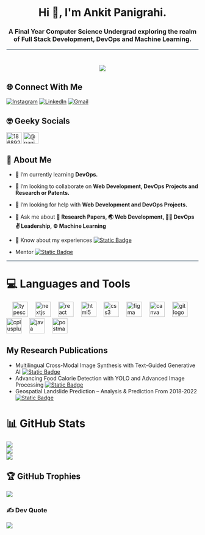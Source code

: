 <h1 align="center">Hi 👋, I'm Ankit Panigrahi.</h1>
<h3 align="center">A Final Year Computer Science Undergrad exploring the realm of Full Stack Development, DevOps and Machine Learning.</h3>
<hr style="height:2px;border:none;color:#758694;background-color:#758694; border-radius:5px">

# <p align="center">[![](https://visitcount.itsvg.in/api?id=PanigrahiAnkit&icon=2&color=9)](https://visitcount.itsvg.in)</p>

## 🌐 Connect With Me 
[![Instagram](	https://img.shields.io/badge/Instagram-E4405F?style=for-the-badge&logo=instagram&logoColor=white)](https://instagram.com/panigrahi_3552) [![LinkedIn](https://img.shields.io/badge/LinkedIn-0077B5?style=for-the-badge&logo=linkedin&logoColor=white)](https://www.linkedin.com/in/panigrahi0702/) 
[![Gmail](https://img.shields.io/badge/Gmail-D14836?style=for-the-badge&logo=gmail&logoColor=white)](mailto:panigrahi0702@gmail.com)

## 🤓 Geeky Socials
<a href="https://stackoverflow.com/users/18689262" target="_blank"><img align="center" src="https://raw.githubusercontent.com/rahuldkjain/github-profile-readme-generator/master/src/images/icons/Social/stack-overflow.svg" alt="18689262" height="30" width="40" /></a>
<a href="https://www.hackerrank.com/@panigrahi3552" target="_blank"><img align="center" src="https://raw.githubusercontent.com/rahuldkjain/github-profile-readme-generator/master/src/images/icons/Social/hackerrank.svg" alt="@panigrahi3552" height="30" width="40" /></a>


## 🧑 About Me

- 🌱 I’m currently learning **DevOps.**

- 👯 I’m looking to collaborate on **Web Development, DevOps Projects and Research or Patents.**

- 🤝 I’m looking for help with **Web Development and DevOps Projects.**

- 💬 Ask me about **📜 Research Papers, 🌏 Web Development, 🧑‍💻 DevOps ✌️ Leadership, ⚙️ Machine Learning**

- 📄 Know about my experiences [![Static Badge](https://img.shields.io/badge/My%20Resume-E68369?style=flat)](https://drive.google.com/file/d/1ou-xUhGgdxpdbxxjjSF165ROUeI-IjZk/view?usp=drive_link)

- Mentor [![Static Badge](https://img.shields.io/badge/Dipesh%20Ranjan-4A249D?style=flat&logo=github)](https://github.com/dipesh2508)

<hr style="height:2px;border:none;color:#758694;background-color:#758694; border-radius:5px">

# 💻 Languages and Tools
<div align="left>
  <img src="https://skillicons.dev/icons?i=js" height="40" alt="javascript logo"  />
  <img width="12" />
  <img src="https://skillicons.dev/icons?i=ts" height="40" alt="typescript logo"  />
  <img width="12" />
  <img src="https://skillicons.dev/icons?i=nextjs" height="40" alt="nextjs logo"  />
  <img width="12" />
  <img src="https://skillicons.dev/icons?i=react" height="40" alt="react logo"  />
  <img width="12" />
  <img src="https://skillicons.dev/icons?i=html" height="40" alt="html5 logo"  />
  <img width="12" />
  <img src="https://cdn.jsdelivr.net/gh/devicons/devicon/icons/css3/css3-original.svg" height="40" alt="css3 logo"  />
  <img width="12" />
  <img src="https://cdn.jsdelivr.net/gh/devicons/devicon/icons/figma/figma-original.svg" height="40" alt="figma logo"  />
  <img width="12" />
  <img src="https://cdn.jsdelivr.net/gh/devicons/devicon/icons/canva/canva-original.svg" height="40" alt="canva logo"  />
  <img width="12" />
  <img src="https://skillicons.dev/icons?i=git" height="40" alt="git logo"  />
  <img width="12" />
  <img src="https://cdn.simpleicons.org/c++/00599C" height="40" alt="cplusplus logo"  />
  <img width="12" />
   <img src="https://skillicons.dev/icons?i=java" height="40" alt="java logo"  />
  <img width="12" />
    <img src="https://skillicons.dev/icons?i=postman" height="40" alt="postman logo"/>
</div>

## My Research Publications
- Multilingual Cross-Modal Image Synthesis with Text-Guided Generative AI [![Static Badge](https://img.shields.io/badge/🔗_Link-E90074?style=flat)](https://cict23.bmiet.net/proceedings/pdfs/CCICT2024-1sjBvpXHlRhMfe9ll1wlwn/746200a578/746200a578.pdf)
- Advancing Food Calorie Detection with YOLO and Advanced Image Processing [![Static Badge](https://img.shields.io/badge/🔗_Link-E90074?style=flat)](https://www.ijiemr.org/public/uploads/paper/298591700318728.pdf)
- Geospatial Landslide Prediction – Analysis & Prediction From 2018-2022 [![Static Badge](https://img.shields.io/badge/🔗_Link-E90074?style=flat)](https://www.pnrjournal.com/index.php/home/article/view/8637/11749)

# 📊 GitHub Stats
![](https://github-readme-stats.vercel.app/api?username=panigrahiankit&theme=tokyonight&hide_border=true&include_all_commits=false&count_private=true)<br/>
![](https://github-readme-streak-stats.herokuapp.com/?user=panigrahiankit&theme=tokyonight&hide_border=true)<br/>
![](https://github-readme-stats.vercel.app/api/top-langs/?username=panigrahiankit&theme=tokyonight&hide_border=true&include_all_commits=true&count_private=true&layout=compact)

## 🏆 GitHub Trophies
![](https://github-profile-trophy.vercel.app/?username=panigrahiankit&theme=radical&no-frame=false&no-bg=true&margin-w=4)

### ✍️ Dev Quote
![](https://quotes-github-readme.vercel.app/api?type=horizontal&theme=tokyonight)
